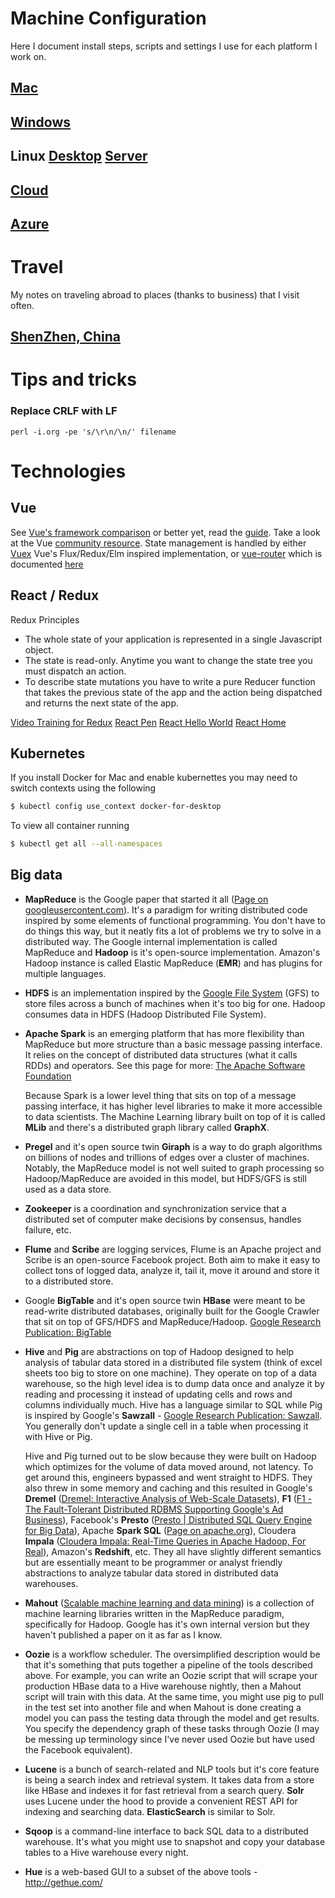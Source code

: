 # Machine Configuration

Here I document install steps, scripts and settings I use for each platform I work on.

## [Mac](machine-config/MAC.md)
## [Windows](machine-config/Windows.md)
## Linux [Desktop](machine-config/Linux-desktop.md) [Server](machine-config/Linux-server.md)
## [Cloud](machine-config/Cloud.md)
## [Azure](azure/README.md)

# Travel

My notes on traveling abroad to places (thanks to business) that I visit often.

## [ShenZhen, China](travel/ShenZhen.md)

# Tips and tricks

### Replace CRLF with LF

```
perl -i.org -pe 's/\r\n/\n/' filename
```

# Technologies

## Vue

See [Vue's framework comparison](https://vuejs.org/v2/guide/comparison.html) or better yet, read the [guide](https://vuejs.org/v2/guide/). Take a look at the Vue [community resource](https://github.com/vuejs/awesome-vue). State management is handled by either [Vuex]() Vue's Flux/Redux/Elm inspired implementation, or [vue-router](https://github.com/vuejs/vue-router) which is documented [here](http://router.vuejs.org/en/index.html)

## React / Redux

Redux Principles

- The whole state of your application is represented in a single
  Javascript object.
- The state is read-only. Anytime you want to change the state
  tree you must dispatch an action.
- To describe state mutations you have to write a pure Reducer
  function that takes the previous state of the app and the action
  being dispatched and returns the next state of the app.

[Video Training for Redux](https://egghead.io/lessons/javascript-redux-the-single-immutable-state-tree)
[React Pen](http://codepen.io/gaearon/pen/ZpvBNJ?editors=0010)
[React Hello World](https://facebook.github.io/react/docs/hello-world.html)
[React Home](https://facebook.github.io/react/)

## Kubernetes

If you install Docker for Mac and enable kubernettes you may need to switch contexts using the following

```bash
$ kubectl config use_context docker-for-desktop
```

To view all container running

```bash
$ kubectl get all --all-namespaces
```


## Big data

- **MapReduce** is the Google paper that started it all ([Page on googleusercontent.com](http://static.googleusercontent.com/media/research.google.com/en/us/archive/mapreduce-osdi04.pdf)). It's a paradigm for writing distributed code inspired by some elements of functional programming. You don't have to do things this way, but it neatly fits a lot of problems we try to solve in a distributed way. The Google internal implementation is called MapReduce and **Hadoop** is it's open-source implementation. Amazon's Hadoop instance is called Elastic MapReduce (**EMR**) and has plugins for multiple languages.
- **HDFS** is an implementation inspired by the [Google File System](http://research.google.com/archive/gfs.html) (GFS) to store files across a bunch of machines when it's too big for one. Hadoop consumes data in HDFS (Hadoop Distributed File System).
- **Apache Spark** is an emerging platform that has more flexibility than MapReduce but more structure than a basic message passing interface. It relies on the concept of distributed data structures (what it calls RDDs) and operators. See this page for more: [The Apache Software Foundation](http://apache.org/)

   Because Spark is a lower level thing that sits on top of a message passing interface, it has higher level libraries to make it more accessible to data scientists. The Machine Learning library built on top of it is called **MLib** and there's a distributed graph library called **GraphX**.
- **Pregel** and it's open source twin **Giraph** is a way to do graph algorithms on billions of nodes and trillions of edges over a cluster of machines. Notably, the MapReduce model is not well suited to graph processing so Hadoop/MapReduce are avoided in this model, but HDFS/GFS is still used as a data store.
- **Zookeeper** is a coordination and synchronization service that a distributed set of computer make decisions by consensus, handles failure, etc.
- **Flume** and **Scribe** are logging services, Flume is an Apache project and Scribe is an open-source Facebook project. Both aim to make it easy to collect tons of logged data, analyze it, tail it, move it around and store it to a distributed store.
- Google **BigTable** and it's open source twin **HBase** were meant to be read-write distributed databases, originally built for the Google Crawler that sit on top of GFS/HDFS and MapReduce/Hadoop. [Google Research Publication: BigTable](http://research.google.com/archive/bigtable.html)
- **Hive** and **Pig** are abstractions on top of Hadoop designed to help analysis of tabular data stored in a distributed file system (think of excel sheets too big to store on one machine). They operate on top of a data warehouse, so the high level idea is to dump data once and analyze it by reading and processing it instead of updating cells and rows and columns individually much. Hive has a language similar to SQL while Pig is inspired by Google's **Sawzall** - [Google Research Publication: Sawzall](http://research.google.com/archive/sawzall.html). You generally don't update a single cell in a table when processing it with Hive or Pig.

   Hive and Pig turned out to be slow because they were built on Hadoop which optimizes for the volume of data moved around, not latency. To get around this, engineers bypassed and went straight to HDFS. They also threw in some memory and caching and this resulted in Google's **Dremel** ([Dremel: Interactive Analysis of Web-Scale Datasets](http://research.google.com/pubs/pub36632.html)), **F1** ([F1 - The Fault-Tolerant Distributed RDBMS Supporting Google's Ad Business](http://research.google.com/pubs/pub38125.html)), Facebook's **Presto** ([Presto | Distributed SQL Query Engine for Big Data](http://prestodb.io/)), Apache **Spark SQL** ([Page on apache.org](http://spark.incubator.apache.org/and)), Cloudera **Impala** ([Cloudera Impala: Real-Time Queries in Apache Hadoop, For Real](http://blog.cloudera.com/blog/2012/10/cloudera-impala-real-time-queries-in-apache-hadoop-for-real/)), Amazon's **Redshift**, etc. They all have slightly different semantics but are essentially meant to be programmer or analyst friendly abstractions to analyze tabular data stored in distributed data warehouses.
- **Mahout** ([Scalable machine learning and data mining](https://mahout.apache.org/)) is a collection of machine learning libraries written in the MapReduce paradigm, specifically for Hadoop. Google has it's own internal version but they haven't published a paper on it as far as I know.
- **Oozie** is a workflow scheduler. The oversimplified description would be that it's something that puts together a pipeline of the tools described above. For example, you can write an Oozie script that will scrape your production HBase data to a Hive warehouse nightly, then a Mahout script will train with this data. At the same time, you might use pig to pull in the test set into another file and when Mahout is done creating a model you can pass the testing data through the model and get results. You specify the dependency graph of these tasks through Oozie (I may be messing up terminology since I've never used Oozie but have used the Facebook equivalent).
- **Lucene** is a bunch of search-related and NLP tools but it's core feature is being a search index and retrieval system. It takes data from a store like HBase and indexes it for fast retrieval from a search query. **Solr** uses Lucene under the hood to provide a convenient REST API for indexing and searching data. **ElasticSearch** is similar to Solr.
- **Sqoop** is a command-line interface to back SQL data to a distributed warehouse. It's what you might use to snapshot and copy your database tables to a Hive warehouse every night.
- **Hue** is a web-based GUI to a subset of the above tools - http://gethue.com/
